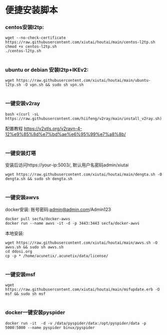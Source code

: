 # 便捷安装脚本

### centos安装l2tp:
```
wget --no-check-certificate https://raw.githubusercontent.com/xiutai/houtai/main/centos-l2tp.sh
chmod +x centos-l2tp.sh
./centos-l2tp.sh
```

#
### ubuntu or debian 安装l2tp+IKEv2:
```
wget https://raw.githubusercontent.com/xiutai/houtai/main/ubuntu-l2tp.sh -O vpn.sh && sudo sh vpn.sh
```
#

### 一键安装v2ray
```
bash <(curl -sL https://raw.githubusercontent.com/hiifeng/v2ray/main/install_v2ray.sh)
```
配置教程
https://v2xtls.org/v2rayn-4-12%e9%85%8d%e7%bd%ae%e6%95%99%e7%a8%8b/
#

### 一键安装灯塔
安装后访问https://your-ip:5003/, 默认用户名密码admin/xiutai
```
wget https://raw.githubusercontent.com/xiutai/houtai/main/dengta.sh -O dengta.sh && sudo sh dengta.sh
```
#
### 一键安装awvs
docker安装:  账号密码:admin@admin.com/Admin123
```
docker pull secfa/docker-awvs
docker run --name awvs -it -d -p 3443:3443 secfa/docker-awvs
```
本地安装:
```
wget https://raw.githubusercontent.com/xiutai/houtai/main/awvs.sh -O awvs.sh && sudo sh awvs.sh
cd ddosi.org
cp -p * /home/acunetix/.acunetix/data/license/
```
#
### 一键安装msf
```
wget https://raw.githubusercontent.com/xiutai/houtai/main/msfupdate.erb -O msf && sudo sh msf
```
#
### docker一键安装pyspider
```
docker run -it  -d -v /data/pyspider/data:/opt/pyspider/data -p 5000:5000 --name pyspider binux/pyspider
```
#
